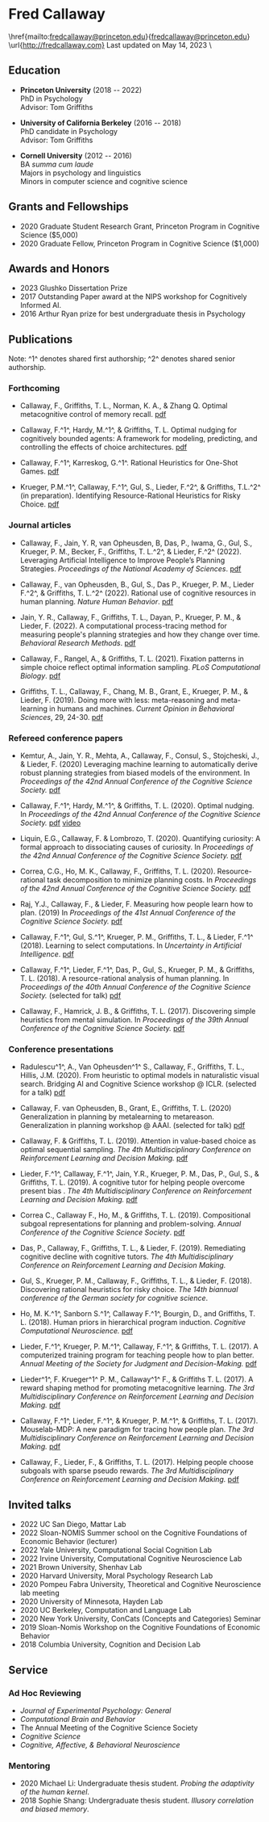 Fred Callaway
===============

\href{mailto:fredcallaway@princeton.edu}{fredcallaway@princeton.edu}
\url{http://fredcallaway.com}
Last updated on May 14, 2023
\ 

## Education

* __Princeton University__ (2018 -- 2022)  
PhD in Psychology  
Advisor: Tom Griffiths  

* __University of California Berkeley__ (2016 -- 2018)  
PhD candidate in Psychology  
Advisor: Tom Griffiths  

* __Cornell University__ (2012 -- 2016)  
BA _summa cum laude_  
Majors in psychology and linguistics  
Minors in computer science and cognitive science
  <!-- - 4.07 GPA, 4.13 Major GPA -->

## Grants and Fellowships

* 2020  Graduate Student Research Grant, Princeton Program in Cognitive Science ($5,000)
* 2020  Graduate Fellow, Princeton Program in Cognitive Science ($1,000)

## Awards and Honors

* 2023  Glushko Dissertation Prize
* 2017  Outstanding Paper award at the NIPS workshop for Cognitively Informed AI.
* 2016  Arthur Ryan prize for best undergraduate thesis in Psychology

## Publications

Note: ^1^ denotes shared first authorship; ^2^ denotes shared senior authorship.

### Forthcoming

- Callaway, F., Griffiths, T. L., Norman, K. A., & Zhang Q. Optimal metacognitive control of memory recall. [pdf](https://psyarxiv.com/haf79/)

-   Callaway, F.^1^, Hardy, M.^1^, & Griffiths, T. L. Optimal nudging for cognitively bounded agents: A framework for modeling, predicting, and controlling the effects of choice architectures. [pdf](https://psyarxiv.com/7ahdc)

- Callaway, F.^1^, Karreskog, G.^1^. Rational Heuristics for One-Shot Games. [pdf](https://gustavkarreskog.com/files/jmp_karreskog.pdf)

- Krueger, P.M.^1^, Callaway, F.^1^, Gul, S., Lieder, F.^2^, & Griffiths, T.L.^2^ (in preparation). Identifying Resource-Rational Heuristics for Risky Choice. [pdf](https://psyarxiv.com/mg7dn)

### Journal articles

- Callaway, F., Jain, Y. R, van Opheusden, B, Das, P., Iwama, G., Gul, S., Krueger, P. M., Becker, F., Griffiths, T. L.^2^, & Lieder, F.^2^ (2022). Leveraging Artificial Intelligence to  Improve People’s Planning Strategies. _Proceedings of the National Academy of Sciences_. [pdf](https://cocosci.princeton.edu/papers/callawayleveraging.pdf)

- Callaway, F., van Opheusden, B., Gul, S., Das P., Krueger, P. M., Lieder F.^2^, & Griffiths, T. L.^2^ (2022). Rational use of cognitive resources in human planning. _Nature Human Behavior_. [pdf](https://cocosci.princeton.edu/papers/callawayrationaluse.pdf)

- Jain, Y. R., Callaway, F., Griffiths, T. L., Dayan, P., Krueger, P. M., & Lieder, F. (2022). A computational process-tracing method for measuring people's planning strategies and how they change over time.  _Behavioral Research Methods_. [pdf](https://is.mpg.de/uploads_file/attachment/attachment/675/Revised_Manuscript.pdf)

- Callaway, F., Rangel, A., & Griffiths, T. L. (2021). Fixation patterns in simple choice reflect optimal information sampling. _PLoS Computational Biology_. [pdf](https://journals.plos.org/ploscompbiol/article?id=10.1371/journal.pcbi.1008863)

- Griffiths, T. L., Callaway, F., Chang, M. B., Grant, E., Krueger, P. M., & Lieder, F. (2019). Doing more with less: meta-reasoning and meta-learning in humans and machines. _Current Opinion in Behavioral Sciences_, 29, 24-30. [pdf](http://cocosci.princeton.edu/papers/doing-more-with-less.pdf)


### Refereed conference papers

- Kemtur, A., Jain, Y. R.,  Mehta, A.,  Callaway, F., Consul, S., Stojcheski, J., & Lieder, F. (2020) Leveraging machine learning to automatically derive robust planning strategies from biased models of the environment.  In _Proceedings of the 42nd Annual Conference of the Cognitive Science Society._ [pdf](https://cogsci.mindmodeling.org/2020/papers/0572/0572.pdf)

- Callaway, F.^1^, Hardy, M.^1^, & Griffiths, T. L. (2020). Optimal nudging. In _Proceedings of the 42nd Annual Conference of the Cognitive Science Society._ [pdf](https://cognitivesciencesociety.org/cogsci20/papers/0555/0555.pdf)   [video](https://www.youtube.com/watch?v=jtskMUdaBh0)

- Liquin, E.G., Callaway, F. & Lombrozo, T. (2020). Quantifying curiosity: A formal approach to dissociating causes of curiosity. In _Proceedings of the 42nd Annual Conference of the Cognitive Science Society._ [pdf](https://cognition.princeton.edu/sites/default/files/cognition/files/liquincogsci2020.pdf)

- Correa, C.G., Ho, M. K., Callaway, F., Griffiths, T. L. (2020). Resource-rational task decomposition to minimize planning costs. In _Proceedings of the 42nd Annual Conference of the Cognitive Science Society._ [pdf](https://arxiv.org/abs/2007.13862)

- Raj, Y.J., Callaway, F., & Lieder, F. Measuring how people learn how to plan. (2019) In _Proceedings of the 41st Annual Conference of the Cognitive Science Society._ [pdf](https://cogsci.mindmodeling.org/2019/papers/0344/0344.pdf)

- Callaway, F.^1^, Gul, S.^1^, Krueger, P. M., Griffiths, T. L., & Lieder, F.^1^ (2018). Learning to select computations. In _Uncertainty in Artificial Intelligence_. [pdf](https://arxiv.org/abs/1711.06892)

- Callaway, F.^1^, Lieder, F.^1^, Das, P., Gul, S., Krueger, P. M., & Griffiths, T. L. (2018). A resource-rational analysis of human planning. In _Proceedings of the 40th Annual Conference of the Cognitive Science Society._ (selected for talk) [pdf](http://cocosci.princeton.edu/papers/Callaway_CogSci_2018.pdf)

- Callaway, F., Hamrick, J. B., & Griffiths, T. L. (2017). Discovering simple heuristics from mental simulation. In _Proceedings of the 39th Annual Conference of the Cognitive Science Society._ [pdf](https://osf.io/wrqtp/)

### Conference presentations

- Radulescu^1^, A., Van Opheusden^1^ S., Callaway, F., Griffiths, T. L., Hillis, J.M. (2020). From heuristic to optimal models in naturalistic visual search. Bridging AI and Cognitive Science workshop @ ICLR. (selected for a talk) [pdf](https://baicsworkshop.github.io/pdf/BAICS_33.pdf)

- Callaway, F. van Opheusden, B., Grant, E., Griffiths, T. L. (2020) Generalization in planning by metalearning to metareason. Generalization in planning workshop @ AAAI. (selected for talk) [pdf](https://fredcallaway.com/pdfs/AAAI_19_Planning_workshop.pdf)

- Callaway, F. & Griffiths, T. L. (2019). Attention in value-based choice as optimal sequential sampling. _The 4th Multidisciplinary Conference on Reinforcement Learning and Decision Making._ [pdf](https://psyarxiv.com/57v6k)

- Lieder, F.^1^, Callaway, F.^1^, Jain, Y.R., Krueger, P. M., Das, P., Gul, S., & Griffiths, T. L. (2019). A cognitive tutor for helping people overcome present bias . _The 4th Multidisciplinary Conference on Reinforcement Learning and Decision Making._ [pdf](https://www.researchgate.net/publication/331465629)

- Correa C., Callaway F., Ho, M., & Griffiths, T. L. (2019). Compositional subgoal representations for planning and problem-solving. _Annual Conference of the Cognitive Science Society_. [pdf](http://cocosci.princeton.edu/falk/KogWis_Discovering_Heuristics.pdf)

- Das, P., Callaway, F., Griffiths, T. L., & Lieder, F. (2019). Remediating cognitive decline with cognitive tutors. _The 4th Multidisciplinary Conference on Reinforcement Learning and Decision Making._ 

- Gul, S., Krueger, P. M., Callaway, F., Griffiths, T. L., & Lieder, F. (2018). Discovering rational heuristics for risky choice. _The 14th biannual conference of the German society for cognitive science_.

- Ho, M. K.^1^, Sanborn S.^1^, Callaway F.^1^, Bourgin, D., and Griffiths, T. L. (2018). Human priors in hierarchical program induction. _Cognitive Computational Neuroscience._ [pdf](https://ccneuro.org/2018/proceedings/1265.pdf)

- Lieder, F.^1^, Krueger, P. M.^1^, Callaway, F.^1^, & Griffiths, T. L. (2017). A computerized training program for teaching people how to plan better. _Annual Meeting of the Society for Judgment and Decision-Making._ [pdf](https://osf.io/preprints/psyarxiv/uj8ys/)

- Lieder^1^, F. Krueger^1^ P. M., Callaway^1^ F., & Griffiths T. L. (2017). A reward shaping method for promoting metacognitive learning. _The 3rd Multidisciplinary Conference on Reinforcement Learning and Decision Making._ [pdf](https://osf.io/preprints/psyarxiv/qj346/)

- Callaway, F.^1^, Lieder, F.^1^, & Krueger, P. M.^1^, & Griffiths, T. L. (2017). Mouselab-MDP: A new paradigm for tracing how people plan. _The 3rd Multidisciplinary Conference on Reinforcement Learning and Decision Making._ [pdf](https://osf.io/7wcya)

- Callaway, F., Lieder, F., & Griffiths, T. L. (2017). Helping people choose subgoals with sparse pseudo rewards. _The 3rd Multidisciplinary Conference on Reinforcement Learning and Decision Making._ [pdf](https://osf.io/8rz37)

## Invited talks

- 2022  UC San Diego, Mattar Lab
- 2022  Sloan-NOMIS Summer school on the Cognitive Foundations of Economic Behavior (lecturer)
- 2022  Yale University, Computational Social Cognition Lab
- 2022  Irvine University, Computational Cognitive Neuroscience Lab
- 2021  Brown University, Shenhav Lab
- 2020  Harvard University, Moral Psychology Research Lab
- 2020  Pompeu Fabra University, Theoretical and Cognitive Neuroscience lab meeting
- 2020  University of Minnesota, Hayden Lab
- 2020  UC Berkeley, Computation and Language Lab
- 2020  New York University, ConCats (Concepts and Categories) Seminar
- 2019  Sloan-Nomis Workshop on the Cognitive Foundations of Economic Behavior
- 2018  Columbia University, Cognition and Decision Lab

## Service

### Ad Hoc Reviewing
- _Journal of Experimental Psychology: General_
- _Computational Brain and Behavior_
- The Annual Meeting of the Cognitive Science Society
- _Cognitive Science_
- _Cognitive, Affective, & Behavioral Neuroscience_

### Mentoring

- 2020 Michael Li: Undergraduate thesis student. _Probing the adaptivity of the human kernel_.
- 2018  Sophie Shang: Undergraduate thesis student. _Illusory correlation and biased memory_.

